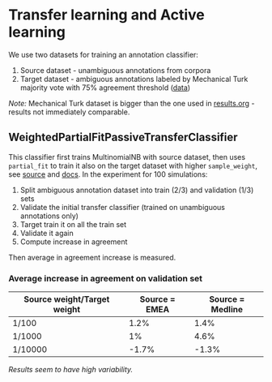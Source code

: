 # Transfer learning and Active learning

We use two datasets for training an annotation classifier:

1. Source dataset - unambiguous annotations from corpora
2. Target dataset - ambiguous annotations labeled by Mechanical Turk majority vote with 75% agreement threshold ([data](https://kitt.cl.uzh.ch/kitt/mantracrowd/disambig/vote_results.csv?AgreementThr=0.6))

*Note:* Mechanical Turk dataset is bigger than the one used in [results.org](results.org) - results not immediately comparable.

## WeightedPartialFitPassiveTransferClassifier

This classifier first trains MultinomialNB with source dataset, then uses `partial_fit` to train it also on the target dataset with higher `sample_weight`, see [source](transfer.py) and [docs](http://scikit-learn.org/stable/modules/generated/sklearn.naive_bayes.MultinomialNB.html#sklearn.naive_bayes.MultinomialNB.partial_fit). In the experiment for 100 simulations:

1. Split ambiguous annotation dataset into train (2/3) and validation (1/3) sets
1. Validate the initial transfer classifier (trained on unambiguous annotations only)
1. Target train it on all the train set 
1. Validate it again
1. Compute increase in agreement

Then average in agreement increase is measured. 

### Average increase in agreement on validation set

|Source weight/Target weight|Source = EMEA|Source = Medline|
| --- | --- | --- |
|1/100|1.2%|1.4%|
|1/1000|1%|4.6%|
|1/10000|-1.7%|-1.3%|

*Results seem to have high variability.*
